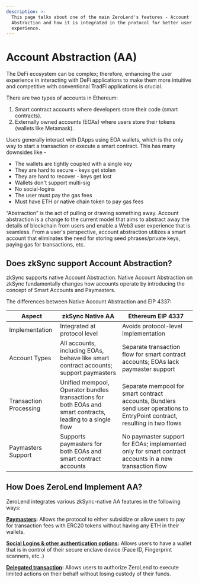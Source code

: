 ```yaml
---
description: >-
  This page talks about one of the main ZeroLend's features - Account
  Abstraction and how it is integrated in the protocol for better user
  experience.
---
```


# Account Abstraction (AA)

The DeFi ecosystem can be complex; therefore, enhancing the user experience in interacting with DeFi applications to make them more intuitive and competitive with conventional TradFi applications is crucial.

There are two types of accounts in Ethereum:

1. Smart contract accounts where developers store their code (smart contracts).
2. Externally owned accounts (EOAs) where users store their tokens (wallets like Metamask).

Users generally interact with DApps using EOA wallets, which is the only way to start a transaction or execute a smart contract. This has many downsides like -&#x20;

* The wallets are tightly coupled with a single key
* They are hard to secure - keys get stolen
* They are hard to recover - keys get lost
* Wallets don't support multi-sig
* No social-logins
* The user must pay the gas fees
* Must have ETH or native chain token to pay gas fees

“Abstraction” is the act of pulling or drawing something away. Account abstraction is a change to the current model that aims to abstract away the details of blockchain from users and enable a Web3 user experience that is seamless. From a user's perspective, account abstraction utilizes a smart account that eliminates the need for storing seed phrases/private keys, paying gas for transactions, etc.

## Does zkSync support Account Abstraction?

zkSync supports native Account Abstraction. Native Account Abstraction on zkSync fundamentally changes how accounts operate by introducing the concept of Smart Accounts and Paymasters.

The differences between Native Account Abstraction and EIP 4337:

| Aspect                 | zkSync Native AA                                                                                           | Ethereum EIP 4337                                                                                                          |
| ---------------------- | ---------------------------------------------------------------------------------------------------------- | -------------------------------------------------------------------------------------------------------------------------- |
| Implementation         | Integrated at protocol level                                                                               | Avoids protocol-level implementation                                                                                       |
| Account Types          | All accounts, including EOAs, behave like smart contract accounts; support paymasters                      | Separate transaction flow for smart contract accounts; EOAs lack paymaster support                                         |
| Transaction Processing | Unified mempool, Operator bundles transactions for both EOAs and smart contracts, leading to a single flow | Separate mempool for smart contract accounts, Bundlers send user operations to EntryPoint contract, resulting in two flows |
| Paymasters Support     | Supports paymasters for both EOAs and smart contract accounts                                              | No paymaster support for EOAs; implemented only for smart contract accounts in a new transaction flow                      |

## How Does ZeroLend Implement AA?

ZeroLend integrates various zkSync-native AA features in the following ways:

[**Paymasters**](https://app.gitbook.com/o/Akzp3BDVzd6MoCyLbMoK/s/i9DDwWcSwiiTEJZZlm8R/\~/changes/126/features/account-abstraction-aa/paymasters)**:** Allows the protocol to either subsidize or allow users to pay for transaction fees with ERC20 tokens without having any ETH in their wallets.

[**Social Logins & other authentication options**](https://app.gitbook.com/o/Akzp3BDVzd6MoCyLbMoK/s/i9DDwWcSwiiTEJZZlm8R/\~/changes/126/features/account-abstraction-aa/login-with-face-id-socials)**:** Allows users to have a wallet that is in control of their secure enclave device (Face ID, Fingerprint scanners, etc..)

[**Delegated transaction**](https://app.gitbook.com/o/Akzp3BDVzd6MoCyLbMoK/s/i9DDwWcSwiiTEJZZlm8R/\~/changes/126/features/account-abstraction-aa/delegated-transaction)**:** Allows users to authorize ZeroLend to execute limited actions on their behalf without losing custody of their funds.
